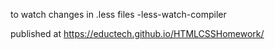 to watch changes in .less files
-less-watch-compiler

published at 
https://eductech.github.io/HTMLCSSHomework/
